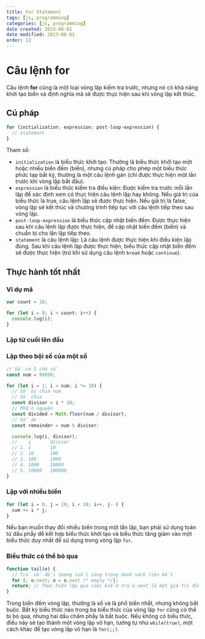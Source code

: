 ```yaml
---
title: For Statement
tags: [js, programming]
categories: [js, programming]
date created: 2023-08-01
date modified: 2023-08-01
order: 13
---
```


# Câu lệnh for

Câu lệnh **for** cũng là một loại vòng lặp kiểm tra trước, nhưng nó có khả năng khởi tạo biến và định nghĩa mã sẽ được thực hiện sau khi vòng lặp kết thúc.

## Cú pháp

```js
for (initialization; expression; post-loop-expression) {
  // statement
}
```

Tham số:

- `initialization` là biểu thức khởi tạo: Thường là biểu thức khởi tạo một hoặc nhiều biến đếm (biến), nhưng cú pháp cho phép một biểu thức phức tạp bất kỳ, thường là một câu lệnh gán (chỉ được thực hiện một lần trước khi vòng lặp bắt đầu).
- `expression` là biểu thức kiểm tra điều kiện: Được kiểm tra trước mỗi lần lặp để xác định xem có thực hiện câu lệnh lặp hay không. Nếu giá trị của biểu thức là true, câu lệnh lặp sẽ được thực hiện. Nếu giá trị là false, vòng lặp sẽ kết thúc và chương trình tiếp tục với câu lệnh tiếp theo sau vòng lặp.
- `post-loop-expression` là biểu thức cập nhật biến đếm: Được thực hiện sau khi câu lệnh lặp được thực hiện, để cập nhật biến đếm (biến) và chuẩn bị cho lần lặp tiếp theo.
- `statement` là câu lệnh lặp: Là câu lệnh được thực hiện khi điều kiện lặp đúng. Sau khi câu lệnh lặp được thực hiện, biểu thức cập nhật biến đếm sẽ được thực hiện (trừ khi sử dụng câu lệnh `break` hoặc `continue`).

## Thực hành tốt nhất

### Ví dụ mã

```js
var count = 10;

for (let i = 0; i < count; i++) {
  console.log(i);
}
```

### Lặp từ cuối lên đầu

### Lặp theo bội số của một số

```js
// Số có 5 chữ số
const num = 99999;

for (let i = 1; i < num; i *= 10) {
  // Số bị chia num
  // Số chia
  const divisor = i * 10;
  // Phần nguyên
  const divided = Math.floor(num / divisor);
  // Số dư
  const remainder = num % divisor;

  console.log(i, divisor);
  //    i       divisor
  // 1. 1       10
  // 2. 10      100
  // 3. 100     1000
  // 4. 1000    10000
  // 5. 10000   100000
}
```

### Lặp với nhiều biến

```js
for (let i = 0, j = 10; i < 10; i++, j--) {
  sum += i * j;
}
```

Nếu bạn muốn thay đổi nhiều biến trong một lần lặp, bạn phải sử dụng toán tử dấu phẩy để kết hợp biểu thức khởi tạo và biểu thức tăng giảm vào một biểu thức duy nhất để sử dụng trong vòng lặp `for`.

### Biểu thức có thể bỏ qua

```js
function tail(o) {
  // Trả về đối tượng cuối cùng trong danh sách liên kết
  for (; o.next; o = o.next /* empty */);
  return; // Thực hiện lặp qua việc kiểm tra o.next là một giá trị đúng
}
```

Trong biến đếm vòng lặp, thường là số và là phổ biến nhất, nhưng không bắt buộc. Bất kỳ biểu thức nào trong ba biểu thức của vòng lặp `for` cũng có thể bị bỏ qua, nhưng hai dấu chấm phẩy là bắt buộc. Nếu không có biểu thức, điều này sẽ tạo thành một vòng lặp vô hạn, tương tự như `while(true)`, một cách khác để tạo vòng lặp vô hạn là `for(;;)`.
